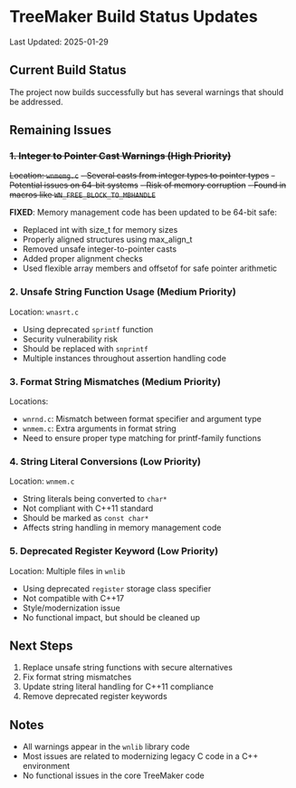 # TreeMaker Build Status Updates

Last Updated: 2025-01-29

## Current Build Status
The project now builds successfully but has several warnings that should be addressed.

## Remaining Issues

### ~~1. Integer to Pointer Cast Warnings (High Priority)~~
~~Location: `wnmemg.c`~~
~~- Several casts from integer types to pointer types~~
~~- Potential issues on 64-bit systems~~
~~- Risk of memory corruption~~
~~- Found in macros like `WN_FREE_BLOCK_TO_MBHANDLE`~~

**FIXED**: Memory management code has been updated to be 64-bit safe:
- Replaced int with size_t for memory sizes
- Properly aligned structures using max_align_t
- Removed unsafe integer-to-pointer casts
- Added proper alignment checks
- Used flexible array members and offsetof for safe pointer arithmetic

### 2. Unsafe String Function Usage (Medium Priority)
Location: `wnasrt.c`
- Using deprecated `sprintf` function
- Security vulnerability risk
- Should be replaced with `snprintf`
- Multiple instances throughout assertion handling code

### 3. Format String Mismatches (Medium Priority)
Locations: 
- `wnrnd.c`: Mismatch between format specifier and argument type
- `wnmem.c`: Extra arguments in format string
- Need to ensure proper type matching for printf-family functions

### 4. String Literal Conversions (Low Priority)
Location: `wnmem.c`
- String literals being converted to `char*`
- Not compliant with C++11 standard
- Should be marked as `const char*`
- Affects string handling in memory management code

### 5. Deprecated Register Keyword (Low Priority)
Location: Multiple files in `wnlib`
- Using deprecated `register` storage class specifier
- Not compatible with C++17
- Style/modernization issue
- No functional impact, but should be cleaned up

## Next Steps
1. Replace unsafe string functions with secure alternatives
2. Fix format string mismatches
3. Update string literal handling for C++11 compliance
4. Remove deprecated register keywords

## Notes
- All warnings appear in the `wnlib` library code
- Most issues are related to modernizing legacy C code in a C++ environment
- No functional issues in the core TreeMaker code
